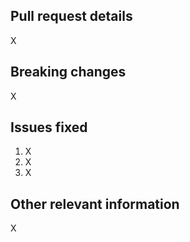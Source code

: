 <!--

# Submit a pull request

Thank you for submitting a pull request! To speed up the review process, please ensure that everything below
is true:

1. This is not a duplicate of an [existing pull request][1].
2. No existing features have been broken without good reason.
3. There is an issue related to this PR
4. Your commit messages are detailed.
5. Documentation has been updated to reflect your changes.
6. Tests have been added or updated to reflect your changes.
7. All tests have passed.

Any questions should be directed to @leonardoarcari.

[1]: https://github.com/leonardoarcari/dcapal/pulls

-->

<!-- Replace any "X" below with information about your pull request.  -->

## Pull request details

<!-- Provide details about your pull request and what it adds, fixes, or changes. -->

X

## Breaking changes

<!-- Describe what features are broken by this pull request and why, if any. -->

X

## Issues fixed

<!-- Enter the issue numbers resolved by this pull request below, if any. -->

1. X
2. X
3. X

## Other relevant information

<!-- Provide any other important details below. -->

X